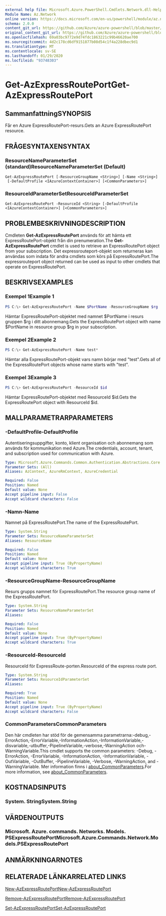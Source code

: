 ```yaml
---
external help file: Microsoft.Azure.PowerShell.Cmdlets.Network.dll-Help.xml
Module Name: Az.Network
online version: https://docs.microsoft.com/en-us/powershell/module/az.network/get-azexpressrouteport
schema: 2.0.0
content_git_url: https://github.com/Azure/azure-powershell/blob/master/src/Network/Network/help/Get-AzExpressRoutePort.md
original_content_git_url: https://github.com/Azure/azure-powershell/blob/master/src/Network/Network/help/Get-AzExpressRoutePort.md
ms.openlocfilehash: 69a03bc9772e9d74fdc1863221c99b46620ae700
ms.sourcegitcommit: 4d2c178cd6df9151877b08d54c1f4a228dbec9d1
ms.translationtype: MT
ms.contentlocale: sv-SE
ms.lasthandoff: 01/29/2020
ms.locfileid: "93748303"
---
```

# <span data-ttu-id="56da8-101">Get-AzExpressRoutePort</span><span class="sxs-lookup"><span data-stu-id="56da8-101">Get-AzExpressRoutePort</span></span>

## <span data-ttu-id="56da8-102">Sammanfattning</span><span class="sxs-lookup"><span data-stu-id="56da8-102">SYNOPSIS</span></span>
<span data-ttu-id="56da8-103">Får en Azure ExpressRoutePort-resurs.</span><span class="sxs-lookup"><span data-stu-id="56da8-103">Gets an Azure ExpressRoutePort resource.</span></span>

## <span data-ttu-id="56da8-104">FRÅGESYNTAXEN</span><span class="sxs-lookup"><span data-stu-id="56da8-104">SYNTAX</span></span>

### <span data-ttu-id="56da8-105">ResourceNameParameterSet (standard)</span><span class="sxs-lookup"><span data-stu-id="56da8-105">ResourceNameParameterSet (Default)</span></span>
```
Get-AzExpressRoutePort [-ResourceGroupName <String>] [-Name <String>]
 [-DefaultProfile <IAzureContextContainer>] [<CommonParameters>]
```

### <span data-ttu-id="56da8-106">ResourceIdParameterSet</span><span class="sxs-lookup"><span data-stu-id="56da8-106">ResourceIdParameterSet</span></span>
```
Get-AzExpressRoutePort -ResourceId <String> [-DefaultProfile <IAzureContextContainer>] [<CommonParameters>]
```

## <span data-ttu-id="56da8-107">PROBLEMBESKRIVNING</span><span class="sxs-lookup"><span data-stu-id="56da8-107">DESCRIPTION</span></span>
<span data-ttu-id="56da8-108">Cmdleten **Get-AzExpressRoutePort** används för att hämta ett ExpressRoutePort-objekt från din prenumeration.</span><span class="sxs-lookup"><span data-stu-id="56da8-108">The **Get-AzExpressRoutePort** cmdlet is used to retrieve an ExpressRoutePort object from your subscription.</span></span> <span data-ttu-id="56da8-109">Det expressrouteport-objekt som returneras kan användas som indata för andra cmdlets som körs på ExpressRoutePort.</span><span class="sxs-lookup"><span data-stu-id="56da8-109">The expressrouteport object returned can be used as input to other cmdlets that operate on ExpressRoutePort.</span></span>

## <span data-ttu-id="56da8-110">BESKRIVS</span><span class="sxs-lookup"><span data-stu-id="56da8-110">EXAMPLES</span></span>

### <span data-ttu-id="56da8-111">Exempel 1</span><span class="sxs-lookup"><span data-stu-id="56da8-111">Example 1</span></span>
```powershell
PS C:\> Get-AzExpressRoutePort -Name $PortName -ResourceGroupName $rg
```

<span data-ttu-id="56da8-112">Hämtar ExpressRoutePort-objektet med namnet $PortName i resurs gruppen $rg i ditt abonnemang.</span><span class="sxs-lookup"><span data-stu-id="56da8-112">Gets the ExpressRoutePort object with name $PortName in resource group $rg in your subscription.</span></span>

### <span data-ttu-id="56da8-113">Exempel 2</span><span class="sxs-lookup"><span data-stu-id="56da8-113">Example 2</span></span>
```powershell
PS C:\> Get-AzExpressRoutePort -Name test*
```

<span data-ttu-id="56da8-114">Hämtar alla ExpressRoutePort-objekt vars namn börjar med "test".</span><span class="sxs-lookup"><span data-stu-id="56da8-114">Gets all of the ExpressRoutePort objects whose name starts with "test".</span></span>

### <span data-ttu-id="56da8-115">Exempel 3</span><span class="sxs-lookup"><span data-stu-id="56da8-115">Example 3</span></span>
```powershell
PS C:\> Get-AzExpressRoutePort -ResourceId $id
```

<span data-ttu-id="56da8-116">Hämtar ExpressRoutePort-objektet med ResourceId $id.</span><span class="sxs-lookup"><span data-stu-id="56da8-116">Gets the ExpressRoutePort object with ResourceId $id.</span></span> 

## <span data-ttu-id="56da8-117">MALLPARAMETRAR</span><span class="sxs-lookup"><span data-stu-id="56da8-117">PARAMETERS</span></span>

### <span data-ttu-id="56da8-118">-DefaultProfile</span><span class="sxs-lookup"><span data-stu-id="56da8-118">-DefaultProfile</span></span>
<span data-ttu-id="56da8-119">Autentiseringsuppgifter, konto, klient organisation och abonnemang som används för kommunikation med Azure.</span><span class="sxs-lookup"><span data-stu-id="56da8-119">The credentials, account, tenant, and subscription used for communication with Azure.</span></span>

```yaml
Type: Microsoft.Azure.Commands.Common.Authentication.Abstractions.Core.IAzureContextContainer
Parameter Sets: (All)
Aliases: AzContext, AzureRmContext, AzureCredential

Required: False
Position: Named
Default value: None
Accept pipeline input: False
Accept wildcard characters: False
```

### <span data-ttu-id="56da8-120">-Namn</span><span class="sxs-lookup"><span data-stu-id="56da8-120">-Name</span></span>
<span data-ttu-id="56da8-121">Namnet på ExpressRoutePort.</span><span class="sxs-lookup"><span data-stu-id="56da8-121">The name of the ExpressRoutePort.</span></span>

```yaml
Type: System.String
Parameter Sets: ResourceNameParameterSet
Aliases: ResourceName

Required: False
Position: Named
Default value: None
Accept pipeline input: True (ByPropertyName)
Accept wildcard characters: True
```

### <span data-ttu-id="56da8-122">-ResourceGroupName</span><span class="sxs-lookup"><span data-stu-id="56da8-122">-ResourceGroupName</span></span>
<span data-ttu-id="56da8-123">Resurs grupps namnet för ExpressRoutePort.</span><span class="sxs-lookup"><span data-stu-id="56da8-123">The resource group name of the ExpressRoutePort.</span></span>

```yaml
Type: System.String
Parameter Sets: ResourceNameParameterSet
Aliases:

Required: False
Position: Named
Default value: None
Accept pipeline input: True (ByPropertyName)
Accept wildcard characters: True
```

### <span data-ttu-id="56da8-124">-ResourceId</span><span class="sxs-lookup"><span data-stu-id="56da8-124">-ResourceId</span></span>
<span data-ttu-id="56da8-125">ResourceId för ExpressRoute-porten.</span><span class="sxs-lookup"><span data-stu-id="56da8-125">ResourceId of the express route port.</span></span>

```yaml
Type: System.String
Parameter Sets: ResourceIdParameterSet
Aliases:

Required: True
Position: Named
Default value: None
Accept pipeline input: True (ByPropertyName)
Accept wildcard characters: False
```

### <span data-ttu-id="56da8-126">CommonParameters</span><span class="sxs-lookup"><span data-stu-id="56da8-126">CommonParameters</span></span>
<span data-ttu-id="56da8-127">Den här cmdleten har stöd för de gemensamma parametrarna:-debug,-ErrorAction,-ErrorVariable,-InformationAction,-InformationVariable,-disvariable,-utbuffer,-PipelineVariable,-verbose,-WarningAction och-WarningVariable.</span><span class="sxs-lookup"><span data-stu-id="56da8-127">This cmdlet supports the common parameters: -Debug, -ErrorAction, -ErrorVariable, -InformationAction, -InformationVariable, -OutVariable, -OutBuffer, -PipelineVariable, -Verbose, -WarningAction, and -WarningVariable.</span></span> <span data-ttu-id="56da8-128">Mer information finns i [about_CommonParameters](https://go.microsoft.com/fwlink/?LinkID=113216).</span><span class="sxs-lookup"><span data-stu-id="56da8-128">For more information, see [about_CommonParameters](https://go.microsoft.com/fwlink/?LinkID=113216).</span></span>

## <span data-ttu-id="56da8-129">KOSTNADS</span><span class="sxs-lookup"><span data-stu-id="56da8-129">INPUTS</span></span>

### <span data-ttu-id="56da8-130">System. String</span><span class="sxs-lookup"><span data-stu-id="56da8-130">System.String</span></span>

## <span data-ttu-id="56da8-131">VÄRDEN</span><span class="sxs-lookup"><span data-stu-id="56da8-131">OUTPUTS</span></span>

### <span data-ttu-id="56da8-132">Microsoft. Azure. commands. Networks. Models. PSExpressRoutePort</span><span class="sxs-lookup"><span data-stu-id="56da8-132">Microsoft.Azure.Commands.Network.Models.PSExpressRoutePort</span></span>

## <span data-ttu-id="56da8-133">ANMÄRKNINGAR</span><span class="sxs-lookup"><span data-stu-id="56da8-133">NOTES</span></span>

## <span data-ttu-id="56da8-134">RELATERADE LÄNKAR</span><span class="sxs-lookup"><span data-stu-id="56da8-134">RELATED LINKS</span></span>

[<span data-ttu-id="56da8-135">New-AzExpressRoutePort</span><span class="sxs-lookup"><span data-stu-id="56da8-135">New-AzExpressRoutePort</span></span>](./New-AzExpressRoutePort.md)

[<span data-ttu-id="56da8-136">Remove-AzExpressRoutePort</span><span class="sxs-lookup"><span data-stu-id="56da8-136">Remove-AzExpressRoutePort</span></span>](./Remove-AzExpressRoutePort.md)

[<span data-ttu-id="56da8-137">Set-AzExpressRoutePort</span><span class="sxs-lookup"><span data-stu-id="56da8-137">Set-AzExpressRoutePort</span></span>](./Set-AzExpressRoutePort.md)
